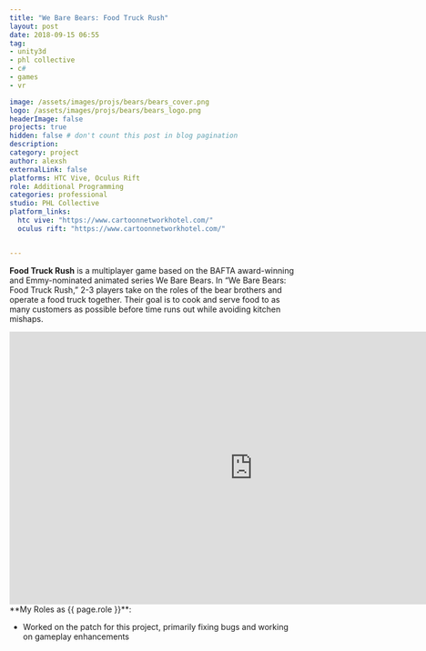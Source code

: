 ```yaml
---
title: "We Bare Bears: Food Truck Rush"
layout: post
date: 2018-09-15 06:55
tag: 
- unity3d
- phl collective
- c#
- games
- vr

image: /assets/images/projs/bears/bears_cover.png
logo: /assets/images/projs/bears/bears_logo.png
headerImage: false
projects: true
hidden: false # don't count this post in blog pagination
description:
category: project
author: alexsh
externalLink: false
platforms: HTC Vive, Oculus Rift
role: Additional Programming
categories: professional
studio: PHL Collective
platform_links:
  htc vive: "https://www.cartoonnetworkhotel.com/"
  oculus rift: "https://www.cartoonnetworkhotel.com/"


---
```

**Food Truck Rush** is a multiplayer game based on the BAFTA award-winning and Emmy-nominated animated series We Bare Bears. In “We Bare Bears: Food Truck Rush,” 2-3 players take on the roles of the bear brothers and operate a food truck together. Their goal is to cook and serve food to as many customers as possible before time runs out while avoiding kitchen mishaps.

<iframe width="854" height="480" src="https://www.youtube.com/embed/oWpxnR0Q6Cs" title="We Bare Bares: Food Truck Rush preview" frameborder="0" allow="accelerometer; autoplay; clipboard-write; encrypted-media; gyroscope; picture-in-picture; web-share" referrerpolicy="strict-origin-when-cross-origin" allowfullscreen></iframe>

<section id="my-roles"></section>
**My Roles as {{ page.role }}**:

- Worked on the patch for this project, primarily fixing bugs and working on gameplay enhancements